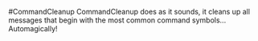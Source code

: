 #CommandCleanup
CommandCleanup does as it sounds, it cleans up all messages that begin with the most common command symbols... Automagically!
